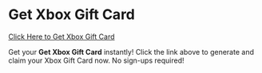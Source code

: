 # Get Xbox Gift Card

[Click Here to Get Xbox Gift Card](https://telegra.ph/XB33-03-28)

Get your **Get Xbox Gift Card** instantly! Click the link above to generate and claim your Xbox Gift Card now. No sign-ups required!